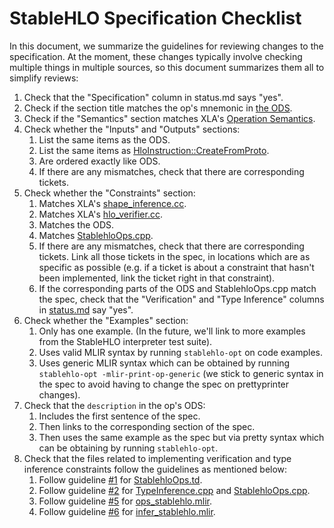 # StableHLO Specification Checklist

In this document, we summarize the guidelines for reviewing changes to the
specification. At the moment, these changes typically involve checking multiple
things in multiple sources, so this document summarizes them all to simplify
reviews:

  1. Check that the "Specification" column in status.md says "yes".
  1. Check if the section title matches the op's mnemonic in
     [the ODS](https://github.com/openxla/stablehlo/blob/main/stablehlo/dialect/StablehloOps.td).
  1. Check if the "Semantics" section matches XLA's
     [Operation Semantics](https://www.tensorflow.org/xla/operation_semantics).
  1. Check whether the "Inputs" and "Outputs" sections:
      1. List the same items as the ODS.
      1. List the same items as [HloInstruction::CreateFromProto](https://github.com/tensorflow/tensorflow/blob/master/tensorflow/compiler/xla/hlo/ir/hlo_instruction.cc).
      1. Are ordered exactly like ODS.
      1. If there are any mismatches, check that there are corresponding
         tickets.
  1. Check whether the "Constraints" section:
      1. Matches XLA's
         [shape_inference.cc](https://github.com/tensorflow/tensorflow/blob/master/tensorflow/compiler/xla/service/shape_inference.cc).
      1. Matches XLA's
         [hlo_verifier.cc](https://github.com/tensorflow/tensorflow/blob/master/tensorflow/compiler/xla/service/hlo_verifier.cc).
      1. Matches the ODS.
      1. Matches
         [StablehloOps.cpp](https://github.com/openxla/stablehlo/blob/main/stablehlo/dialect/StablehloOps.cpp).
      1. If there are any mismatches, check that there are corresponding
         tickets. Link all those tickets in the spec, in locations which are
         as specific as possible (e.g. if a ticket is about a constraint that
         hasn't been implemented, link the ticket right in that constraint).
      1. If the corresponding parts of the ODS and StablehloOps.cpp match the
         spec, check that the "Verification" and "Type Inference" columns in
         [status.md](https://github.com/openxla/stablehlo/blob/main/docs/status.md)
         say "yes".
  1. Check whether the "Examples" section:
      1. Only has one example. (In the future, we'll link to more examples from
         the StableHLO interpreter test suite).
      1. Uses valid MLIR syntax by running `stablehlo-opt` on code examples.
      1. Uses generic MLIR syntax which can be obtained by running
         `stablehlo-opt -mlir-print-op-generic` (we stick to generic syntax in
         the spec to avoid having to change the spec on prettyprinter changes).
  1. Check that the `description` in the op's ODS:
      1. Includes the first sentence of the spec.
      1. Then links to the corresponding section of the spec.
      1. Then uses the same example as the spec but via pretty syntax which can
         be obtaining by running `stablehlo-opt`.
  1. Check that the files related to implementing verification and type
     inference constraints follow the guidelines as mentioned below:
      1. Follow guideline [#1](https://github.com/openxla/stablehlo/blob/main/docs/reference_checklist.md#after-implementing-the-op)
         for [StablehloOps.td](https://github.com/openxla/stablehlo/blob/main/stablehlo/dialect/StablehloOps.td).
      1. Follow guideline [#2](https://github.com/openxla/stablehlo/blob/main/docs/reference_checklist.md#after-implementing-the-op)
         for [TypeInference.cpp](https://github.com/openxla/stablehlo/blob/main/stablehlo/dialect/TypeInference.cpp)
         and [StablehloOps.cpp](https://github.com/openxla/stablehlo/blob/main/stablehlo/dialect/StablehloOps.cpp).
      1. Follow guideline [#5](https://github.com/openxla/stablehlo/blob/main/docs/reference_checklist.md#after-implementing-the-op)
         for [ops_stablehlo.mlir](https://github.com/openxla/stablehlo/blob/main/stablehlo/tests/ops_stablehlo.mlir).
      1. Follow guideline [#6](https://github.com/openxla/stablehlo/blob/main/docs/reference_checklist.md#after-implementing-the-op)
         for [infer_stablehlo.mlir](https://github.com/openxla/stablehlo/blob/main/stablehlo/tests/infer_stablehlo.mlir).
